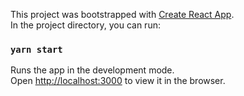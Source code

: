 This project was bootstrapped with [Create React App](https://github.com/facebook/create-react-app).
<br />
In the project directory, you can run:

### `yarn start`

Runs the app in the development mode.<br />
Open [http://localhost:3000](http://localhost:3000) to view it in the browser.
